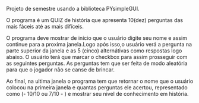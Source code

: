 Projeto de semestre usando a biblioteca PYsimpleGUI.

O programa é um QUIZ de história que apresenta 10(dez) perguntas das mais fáceis até as mais difíceis.

O programa deve mostrar de início que o usuário digite seu nome e assim continue para a proxima janela.Logo após isso,o usuário verá a pergunta na parte superior da janela e as 
5 (cinco) alternátivas como respostas logo abaixo.
O usuário terá que marcar o checkbox para assim prosseguir com as seguintes perguntas.
As perguntas tem que ser feita de modo aleatória para que o jogador não se canse de brincar.

Ao final, na ultima janela o programa tem que retornar o nome que o usuário colocou na primeira janela e quantas perguntas ele acertou,
representado como (- 10/10 ou 7/10 - ) e mostrar seu nivel de conhecimento em história.
